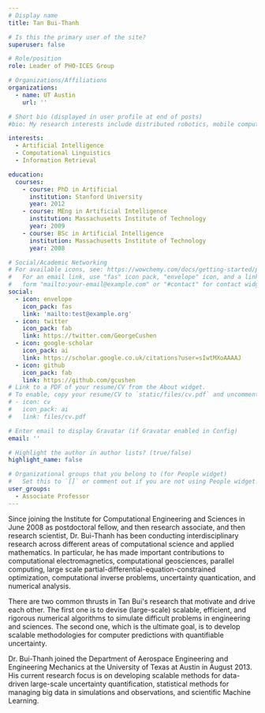 ```yaml
---
# Display name
title: Tan Bui-Thanh

# Is this the primary user of the site?
superuser: false

# Role/position
role: Leader of PHO-ICES Group

# Organizations/Affiliations
organizations:
  - name: UT Austin
    url: ''

# Short bio (displayed in user profile at end of posts)
#bio: My research interests include distributed robotics, mobile computing and programmable matter.

interests:
  - Artificial Intelligence
  - Computational Linguistics
  - Information Retrieval

education:
  courses:
    - course: PhD in Artificial 
      institution: Stanford University
      year: 2012
    - course: MEng in Artificial Intelligence
      institution: Massachusetts Institute of Technology
      year: 2009
    - course: BSc in Artificial Intelligence
      institution: Massachusetts Institute of Technology
      year: 2008

# Social/Academic Networking
# For available icons, see: https://wowchemy.com/docs/getting-started/page-builder/#icons
#   For an email link, use "fas" icon pack, "envelope" icon, and a link in the
#   form "mailto:your-email@example.com" or "#contact" for contact widget.
social:
  - icon: envelope
    icon_pack: fas
    link: 'mailto:test@example.org'
  - icon: twitter
    icon_pack: fab
    link: https://twitter.com/GeorgeCushen
  - icon: google-scholar
    icon_pack: ai
    link: https://scholar.google.co.uk/citations?user=sIwtMXoAAAAJ
  - icon: github
    icon_pack: fab
    link: https://github.com/gcushen
# Link to a PDF of your resume/CV from the About widget.
# To enable, copy your resume/CV to `static/files/cv.pdf` and uncomment the lines below.
# - icon: cv
#   icon_pack: ai
#   link: files/cv.pdf

# Enter email to display Gravatar (if Gravatar enabled in Config)
email: ''

# Highlight the author in author lists? (true/false)
highlight_name: false

# Organizational groups that you belong to (for People widget)
#   Set this to `[]` or comment out if you are not using People widget.
user_groups:
  - Associate Professor
---
```


Since joining the Institute for Computational Engineering and Sciences in June 2008 as postdoctoral fellow, and then research associate, and then research scientist, Dr. Bui-Thanh has been conducting interdisciplinary research across different areas of computational science and applied mathematics. In particular, he has made important contributions to computational electromagnetics, computational geosciences, parallel computing, large scale partial-differential-equation-constrained optimization, computational inverse problems, uncertainty quantication, and numerical analysis.

There are two common thrusts in Tan Bui's research that motivate and drive each other. The first one is to devise (large-scale) scalable, efficient, and rigorous numerical algorithms to simulate difficult problems in engineering and sciences. The second one, which is the ultimate goal, is to develop scalable methodologies for computer predictions with quantifiable uncertainty.

Dr. Bui-Thanh joined the Department of Aerospace Engineering and Engineering Mechanics at the University of Texas at Austin in August 2013. His current research focus is on developing scalable methods for data-driven large-scale uncertainty quantification, statistical methods for managing big data in simulations and observations, and scientific Machine Learning.